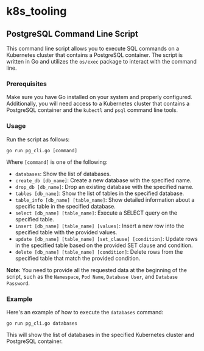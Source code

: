 # k8s_tooling

## PostgreSQL Command Line Script

This command line script allows you to execute SQL commands on a Kubernetes cluster that contains a PostgreSQL container. The script is written in Go and utilizes the `os/exec` package to interact with the command line.

### Prerequisites

Make sure you have Go installed on your system and properly configured. Additionally, you will need access to a Kubernetes cluster that contains a PostgreSQL container and the `kubectl` and `psql` command line tools.

### Usage

Run the script as follows:

```
go run pg_cli.go [command]
```

Where `[command]` is one of the following:

- `databases`: Show the list of databases.
- `create_db [db_name]`: Create a new database with the specified name.
- `drop_db [db_name]`: Drop an existing database with the specified name.
- `tables [db_name]`: Show the list of tables in the specified database.
- `table_info [db_name] [table_name]`: Show detailed information about a specific table in the specified database.
- `select [db_name] [table_name]`: Execute a SELECT query on the specified table.
- `insert [db_name] [table_name] [values]`: Insert a new row into the specified table with the provided values.
- `update [db_name] [table_name] [set_clause] [condition]`: Update rows in the specified table based on the provided SET clause and condition.
- `delete [db_name] [table_name] [condition]`: Delete rows from the specified table that match the provided condition.

**Note:** You need to provide all the requested data at the beginning of the script, such as the `Namespace`, `Pod Name`, `Database User`, and `Database Password`.

### Example

Here's an example of how to execute the `databases` command:

```
go run pg_cli.go databases
```
This will show the list of databases in the specified Kubernetes cluster and PostgreSQL container.
